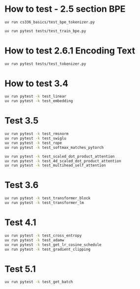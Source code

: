 # How to test - 2.5 section BPE
```sh
uv run cs336_basics/test_bpe_tokenizer.py

uv run pytest tests/test_train_bpe.py
```

# How to test 2.6.1 Encoding Text
```sh
uv run pytest tests/test_tokenizer.py
```


# How to test 3.4
```sh
uv run pytest -k test_linear
uv run pytest -k test_embedding
```

# Test 3.5
```sh
uv run pytest -k test_rmsnorm
uv run pytest -k test_swiglu
uv run pytest -k test_rope
uv run pytest -k test_softmax_matches_pytorch

uv run pytest -k test_scaled_dot_product_attention
uv run pytest -k test_4d_scaled_dot_product_attention
uv run pytest -k test_multihead_self_attention
```

# Test 3.6
```sh
uv run pytest -k test_transformer_block
uv run pytest -k test_transformer_lm
```

# Test 4.1
```sh
uv run pytest -k test_cross_entropy
uv run pytest -k test_adamw
uv run pytest -k test_get_lr_cosine_schedule
uv run pytest -k test_gradient_clipping
```

# Test 5.1
```sh
uv run pytest -k test_get_batch
```